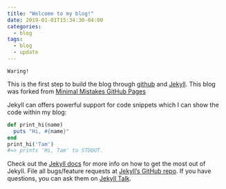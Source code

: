 ```yaml
---
title: "Welcome to my blog!"
date: 2019-01-01T15:34:30-04:00
categories:
  - blog
tags:
  - blog
  - update
---
```


`Waring!` 

This is the first step to build the blog through [github][github] and [Jekyll][jekyll-docs].
This blog was forked from [Minimal Mistakes GitHub Pages][Minimal-Mistakes]

Jekyll can offers powerful support for code snippets which I can show the code within my blog:

```ruby
def print_hi(name)
  puts "Hi, #{name}"
end
print_hi('Tam')
#=> prints 'Hi, Tam' to STDOUT.
```

Check out the [Jekyll docs][jekyll-docs] for more info on how to get the most out of Jekyll. File all bugs/feature requests at [Jekyll’s GitHub repo][jekyll-gh]. If you have questions, you can ask them on [Jekyll Talk][jekyll-talk].

[github]:      https://github.com/
[Minimal-Mistakes]: https://github.com/mmistakes/mm-github-pages-starter
[jekyll-docs]: https://jekyllrb.com/docs/home
[jekyll-gh]:   https://github.com/jekyll/jekyll
[jekyll-talk]: https://talk.jekyllrb.com/

